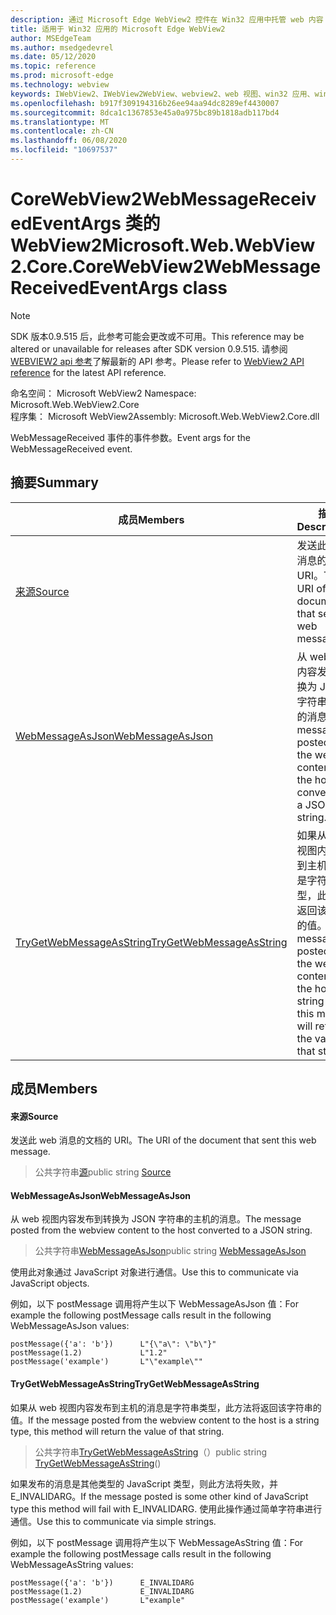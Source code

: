 ```yaml
---
description: 通过 Microsoft Edge WebView2 控件在 Win32 应用中托管 web 内容
title: 适用于 Win32 应用的 Microsoft Edge WebView2
author: MSEdgeTeam
ms.author: msedgedevrel
ms.date: 05/12/2020
ms.topic: reference
ms.prod: microsoft-edge
ms.technology: webview
keywords: IWebView2、IWebView2WebView、webview2、web 视图、win32 应用、win32、edge、ICoreWebView2、ICoreWebView2Controller、浏览器控件、边缘 html
ms.openlocfilehash: b917f309194316b26ee94aa94dc8289ef4430007
ms.sourcegitcommit: 8dca1c1367853e45a0a975bc89b1818adb117bd4
ms.translationtype: MT
ms.contentlocale: zh-CN
ms.lasthandoff: 06/08/2020
ms.locfileid: "10697537"
---
```

# <span data-ttu-id="a0d0c-104">CoreWebView2WebMessageReceivedEventArgs 类的 WebView2</span><span class="sxs-lookup"><span data-stu-id="a0d0c-104">Microsoft.Web.WebView2.Core.CoreWebView2WebMessageReceivedEventArgs class</span></span> 

> [!NOTE]
> <span data-ttu-id="a0d0c-105">SDK 版本0.9.515 后，此参考可能会更改或不可用。</span><span class="sxs-lookup"><span data-stu-id="a0d0c-105">This reference may be altered or unavailable for releases after SDK version 0.9.515.</span></span> <span data-ttu-id="a0d0c-106">请参阅[WEBVIEW2 api 参考](../../../webview2-api-reference.md)了解最新的 API 参考。</span><span class="sxs-lookup"><span data-stu-id="a0d0c-106">Please refer to [WebView2 API reference](../../../webview2-api-reference.md) for the latest API reference.</span></span>

<span data-ttu-id="a0d0c-107">命名空间： Microsoft WebView2 </span><span class="sxs-lookup"><span data-stu-id="a0d0c-107">Namespace: Microsoft.Web.WebView2.Core</span></span>\
<span data-ttu-id="a0d0c-108">程序集： Microsoft WebView2</span><span class="sxs-lookup"><span data-stu-id="a0d0c-108">Assembly: Microsoft.Web.WebView2.Core.dll</span></span>

<span data-ttu-id="a0d0c-109">WebMessageReceived 事件的事件参数。</span><span class="sxs-lookup"><span data-stu-id="a0d0c-109">Event args for the WebMessageReceived event.</span></span>

## <span data-ttu-id="a0d0c-110">摘要</span><span class="sxs-lookup"><span data-stu-id="a0d0c-110">Summary</span></span>

 <span data-ttu-id="a0d0c-111">成员</span><span class="sxs-lookup"><span data-stu-id="a0d0c-111">Members</span></span>                        | <span data-ttu-id="a0d0c-112">描述</span><span class="sxs-lookup"><span data-stu-id="a0d0c-112">Descriptions</span></span>
--------------------------------|---------------------------------------------
[<span data-ttu-id="a0d0c-113">来源</span><span class="sxs-lookup"><span data-stu-id="a0d0c-113">Source</span></span>](#source) | <span data-ttu-id="a0d0c-114">发送此 web 消息的文档的 URI。</span><span class="sxs-lookup"><span data-stu-id="a0d0c-114">The URI of the document that sent this web message.</span></span>
[<span data-ttu-id="a0d0c-115">WebMessageAsJson</span><span class="sxs-lookup"><span data-stu-id="a0d0c-115">WebMessageAsJson</span></span>](#webmessageasjson) | <span data-ttu-id="a0d0c-116">从 web 视图内容发布到转换为 JSON 字符串的主机的消息。</span><span class="sxs-lookup"><span data-stu-id="a0d0c-116">The message posted from the webview content to the host converted to a JSON string.</span></span>
[<span data-ttu-id="a0d0c-117">TryGetWebMessageAsString</span><span class="sxs-lookup"><span data-stu-id="a0d0c-117">TryGetWebMessageAsString</span></span>](#trygetwebmessageasstring) | <span data-ttu-id="a0d0c-118">如果从 web 视图内容发布到主机的消息是字符串类型，此方法将返回该字符串的值。</span><span class="sxs-lookup"><span data-stu-id="a0d0c-118">If the message posted from the webview content to the host is a string type, this method will return the value of that string.</span></span>

## <span data-ttu-id="a0d0c-119">成员</span><span class="sxs-lookup"><span data-stu-id="a0d0c-119">Members</span></span>

#### <span data-ttu-id="a0d0c-120">来源</span><span class="sxs-lookup"><span data-stu-id="a0d0c-120">Source</span></span> 

<span data-ttu-id="a0d0c-121">发送此 web 消息的文档的 URI。</span><span class="sxs-lookup"><span data-stu-id="a0d0c-121">The URI of the document that sent this web message.</span></span>

> <span data-ttu-id="a0d0c-122">公共字符串[源](#source)</span><span class="sxs-lookup"><span data-stu-id="a0d0c-122">public string [Source](#source)</span></span>

#### <span data-ttu-id="a0d0c-123">WebMessageAsJson</span><span class="sxs-lookup"><span data-stu-id="a0d0c-123">WebMessageAsJson</span></span> 

<span data-ttu-id="a0d0c-124">从 web 视图内容发布到转换为 JSON 字符串的主机的消息。</span><span class="sxs-lookup"><span data-stu-id="a0d0c-124">The message posted from the webview content to the host converted to a JSON string.</span></span>

> <span data-ttu-id="a0d0c-125">公共字符串[WebMessageAsJson](#webmessageasjson)</span><span class="sxs-lookup"><span data-stu-id="a0d0c-125">public string [WebMessageAsJson](#webmessageasjson)</span></span>

<span data-ttu-id="a0d0c-126">使用此对象通过 JavaScript 对象进行通信。</span><span class="sxs-lookup"><span data-stu-id="a0d0c-126">Use this to communicate via JavaScript objects.</span></span>

<span data-ttu-id="a0d0c-127">例如，以下 postMessage 调用将产生以下 WebMessageAsJson 值：</span><span class="sxs-lookup"><span data-stu-id="a0d0c-127">For example the following postMessage calls result in the following WebMessageAsJson values:</span></span>

```
postMessage({'a': 'b'})      L"{\"a\": \"b\"}"
postMessage(1.2)             L"1.2"
postMessage('example')       L"\"example\""
```

#### <span data-ttu-id="a0d0c-128">TryGetWebMessageAsString</span><span class="sxs-lookup"><span data-stu-id="a0d0c-128">TryGetWebMessageAsString</span></span> 

<span data-ttu-id="a0d0c-129">如果从 web 视图内容发布到主机的消息是字符串类型，此方法将返回该字符串的值。</span><span class="sxs-lookup"><span data-stu-id="a0d0c-129">If the message posted from the webview content to the host is a string type, this method will return the value of that string.</span></span>

> <span data-ttu-id="a0d0c-130">公共字符串[TryGetWebMessageAsString](#trygetwebmessageasstring)（）</span><span class="sxs-lookup"><span data-stu-id="a0d0c-130">public string [TryGetWebMessageAsString](#trygetwebmessageasstring)()</span></span>

<span data-ttu-id="a0d0c-131">如果发布的消息是其他类型的 JavaScript 类型，则此方法将失败，并 E_INVALIDARG。</span><span class="sxs-lookup"><span data-stu-id="a0d0c-131">If the message posted is some other kind of JavaScript type this method will fail with E_INVALIDARG.</span></span> <span data-ttu-id="a0d0c-132">使用此操作通过简单字符串进行通信。</span><span class="sxs-lookup"><span data-stu-id="a0d0c-132">Use this to communicate via simple strings.</span></span>

<span data-ttu-id="a0d0c-133">例如，以下 postMessage 调用将产生以下 WebMessageAsString 值：</span><span class="sxs-lookup"><span data-stu-id="a0d0c-133">For example the following postMessage calls result in the following WebMessageAsString values:</span></span>

```
postMessage({'a': 'b'})      E_INVALIDARG
postMessage(1.2)             E_INVALIDARG
postMessage('example')       L"example"
```

